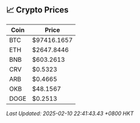 ## 📈 Crypto Prices

| Coin | Price |
| ---- | ----- |
| BTC | $97416.1657 |
| ETH | $2647.8446 |
| BNB | $603.2613 |
| CRV | $0.5323 |
| ARB | $0.4665 |
| OKB | $48.1567 |
| DOGE | $0.2513 |

_Last Updated: 2025-02-10 22:41:43.43 +0800 HKT_